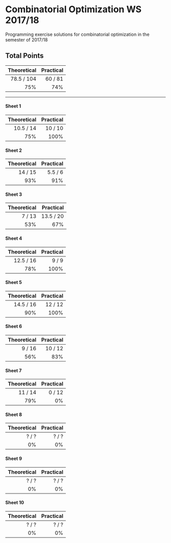 # Combinatorial Optimization WS 2017/18

Programming exercise solutions for combinatorial optimization in the semester of 2017/18

## Total Points
 
| Theoretical | Practical  |
| ----------: | ---------: |
|  78.5 / 104 |   60 / 81  |  
|    75%      |    74%     |

_______

#### Sheet 1

| Theoretical | Practical  |
| ----------: | ---------: |
|  10.5 / 14  |  10 / 10   |  
|   75%       |    100%    |

#### Sheet 2

| Theoretical | Practical  |  
| ----------: | ---------: |  
|    14 / 15  |  5.5 / 6   |  
|      93%    |    91%     |

#### Sheet 3

| Theoretical | Practical  |  
| ----------: | ---------: |  
|    7 / 13   |  13.5 / 20 |  
|      53%    |     67%    |

#### Sheet 4

| Theoretical | Practical  |  
| ----------: | ---------: |  
|  12.5 / 16  |   9 / 9    |  
|     78%     |   100%     |

#### Sheet 5

| Theoretical | Practical  |  
| ----------: | ---------: |  
|  14.5 / 16  |  12 / 12   |  
|     90%     |   100%     |

#### Sheet 6

| Theoretical | Practical  |  
| ----------: | ---------: |  
|    9 / 16   |  10 / 12   |  
|     56%     |    83%     |

#### Sheet 7

| Theoretical | Practical  |  
| ----------: | ---------: |  
|   11 / 14   |   0 / 12   |  
|       79%   |     0%     |

#### Sheet 8

| Theoretical | Practical  |  
| ----------: | ---------: |  
|    ? / ?    |   ? / ?    |  
|        0%   |     0%     |

#### Sheet 9

| Theoretical | Practical  |  
| ----------: | ---------: |  
|    ? / ?    |   ? / ?    |  
|        0%   |     0%     |

#### Sheet 10

| Theoretical | Practical  |  
| ----------: | ---------: |  
|    ? / ?    |   ? / ?    |  
|        0%   |     0%     |
